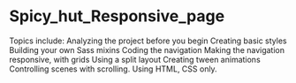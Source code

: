 # Spicy_hut_Responsive_page
Topics include: Analyzing the project before you begin Creating basic styles Building your own Sass mixins Coding the navigation Making the navigation responsive, with grids Using a split layout Creating tween animations Controlling scenes with scrolling. Using HTML, CSS only.
